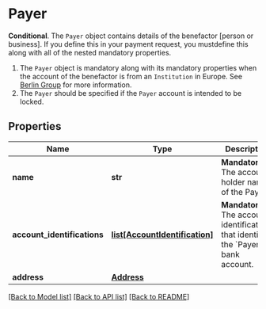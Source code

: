 # Payer

__Conditional__. The `Payer` object contains details of the benefactor [person or business]. If you define this in your payment request, you mustdefine this along with all of the nested mandatory properties.<ol>     <li>The `Payer` object is mandatory along with its mandatory properties when the account of the benefactor is from an `Institution` in Europe.          See [Berlin Group](https://docs.yapily.com/pages/knowledge/open-banking/berlin_group/) for more information.</li>     <li>The `Payer` should be specified if the `Payer` account is intended to be locked.</li></ol>
## Properties
Name | Type | Description | Notes
------------ | ------------- | ------------- | -------------
**name** | **str** | __Mandatory__. The account holder name of the Payer. | [optional] 
**account_identifications** | [**list[AccountIdentification]**](AccountIdentification.md) | __Mandatory__. The account identifications that identify the &#x60;Payer&#x60; bank account. | 
**address** | [**Address**](Address.md) |  | [optional] 

[[Back to Model list]](../README.md#documentation-for-models) [[Back to API list]](../README.md#documentation-for-api-endpoints) [[Back to README]](../README.md)


